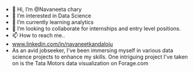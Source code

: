 - 👋 Hi, I’m @Navaneeta chary
- 👀 I’m interested in Data Science
- 🌱 I’m currently learning analytics
- 💞️ I’m looking to collaborate for internships and entry level positions.
- 📫 How to reach me..
-  www.linkedin.com/in/navaneetkandaloju
-  As an avid jobseeker, I've been immersing myself in various data science projects to enhance my skills. One intriguing project I've taken on is the Tata Motors data visualization on Forage.com



<!---
Navaneettinku/Navaneettinku is a ✨ special ✨ repository because its `README.md` (this file) appears on your GitHub profile.
You can click the Preview link to take a look at your changes.
--->
